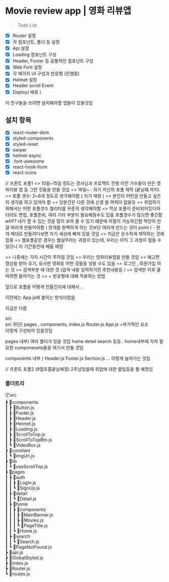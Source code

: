 # Movie review app | 영화 리뷰앱

> Todo List

- [x] Router 설정
- [x] 각 컴포넌트, 폴더 등 설정
- [x] Api 설정
- [x] Loading 컴포넌트 구성
- [x] Header, Footer 등 공통적인 컴포넌트 구성
- [x] Web Font 설정
- [x] 각 페이지 UI 구성과 반응형 (진행중)
- [x] Helmet 설정
- [x] Header scroll Event
- [x] Deploy( 배포 )

이 친구들을 쓰려면 설치해야할 앱들이 있을것임

## 설치 항목

- [x] react-router-dom
- [x] styled-components
- [x] styled-reset
- [x] swiper
- [x] helmet-async
- [x] .font-awesome
- [x] react-hook-form
- [x] react-icons

// 프론트 포폴1
=> 10일~15일 정도는 강사님과 프로젝트 진행
이전 기수들이 만든 영화리뷰 앱 등 그런 것들을 만들 것임
=> 16일~ : 자기 자신의 포폴 제작 (끝날떄 까지)
=> 포폴 갯수: 2~6개 정도로 생각해야함 ( 자기 재량 )
=> 본인이 어떤걸 만들고 싶은지 생각을 하고 있어야 함
=> 당분간은 다른 것에 신경 쓸 여력이 없을듯
=> 취업하기 위해서는 어떤 포폴갯수 퀄리티를 꾸준히 생각해야함
=> 막상 포폴이 준비되어있다하더라도 면접, 포폴준비, 여러 기타 부분이 필요해질수도 있음
포폴갯수가 많으면 좋긴함 whY? 내가 할 수 있는 것을 많이 보여 줄 수 있기 떄문에 어필이 가능하긴함
적당히 한걸 여러개 만들어야함 ( 한개를 완벽하게 하는 것보단 여러개 만드는 것이 point ) - 한개 제대로 만들려다보면 자기 세상에 빠져 있을 것임
=> 지금은 순수하게 제작하는 것에 집중
=> 웹포폴같은 경우는 웹실무라는 과정이 있는데, 우리는 아직 그 과정이 힘들 수 있으니 이 기간동안에 배울 예정

=> 나중에는 각자 시간이 주어질 것임
=> 우리는 영화리뷰앱을 만들 것임
=> 예고편 영상을 받아 오기, 유사한 영화등 어떤 것들을 넣을 수도 있음
=> 로그인 , 회원가입 하는 것
=> 검색부분 에 대한 것 (검색 내용 입력하기전 추천내용등 )
=> 검색한 이후 클릭하면 들어가는 것
=> + 반응형에 대해 적용하는 방법

앞으로 포폴을 어떻게 만들건지에 대해서 ..

이전에는 App.js에 붙이는 방식이었음

지금은 다름

src  
src 하단) pages , components, index.js Router.js App.js +부가적인 요소  
이렇게 구성되어 있을것임

pages 내부) 여러 폴더가 있을 것임 home detail search 등등.. home내부에 각자 필요한 componenets들을 여기서 만들 것임

components 내부 ) Header.js Footer.js Section.js ... 이렇게 늘어가는 것임

// 프론트 포폴2 (9월초쯤끝날예정)
2주남았을때 취업에 대한 꿀팁등을 풀 예정임

<h3>폴더트리</h3
         
📦src<br>
 ┣ 📂components<br>
 ┃ ┣ 📜Button.js<br>
 ┃ ┣ 📜Footer.js<br>
 ┃ ┣ 📜Header.js<br>
 ┃ ┣ 📜Helmet.js<br>
 ┃ ┣ 📜Loading.js<br>
 ┃ ┣ 📜ScrollToTop.js<br>
 ┃ ┣ 📜ScrollToTopBtn.js<br>
 ┃ ┗ 📜VideoBox.js<br>
 ┣ 📂constant<br>
 ┃ ┗ 📜imgUrl.js<br>
 ┣ 📂lib<br>
 ┃ ┗ 📜useScrollTop.js<br>
 ┣ 📂pages<br>
 ┃ ┣ 📂auth<br>
 ┃ ┃ ┣ 📜Login.js<br>
 ┃ ┃ ┗ 📜SignUp.js<br>
 ┃ ┣ 📂detail<br>
 ┃ ┃ ┗ 📜Detail.js<br>
 ┃ ┣ 📂home<br>
 ┃ ┃ ┣ 📂components<br>
 ┃ ┃ ┃ ┣ 📜MainBanner.js<br>
 ┃ ┃ ┃ ┣ 📜Movies.js<br>
 ┃ ┃ ┃ ┗ 📜PageTitle.js<br>
 ┃ ┃ ┗ 📜Home.js<br>
 ┃ ┣ 📂search<br>
 ┃ ┃ ┗ 📜Search.js<br>
 ┃ ┗ 📜PageNotFound.js<br>
 ┣ 📜api.js<br>
 ┣ 📜GlobalStyled.js<br>
 ┣ 📜index.js<br>
 ┣ 📜Router.js<br>
 ┗ 📜routes.js<br>

